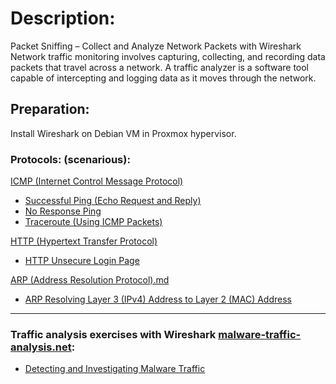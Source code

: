 # Description:
Packet Sniffing – Collect and Analyze Network Packets with Wireshark
Network traffic monitoring involves capturing, collecting, and recording data packets that travel across a network. A traffic analyzer is a software tool capable of intercepting and logging data as it moves through the network.

## Preparation:
Install Wireshark on Debian VM in Proxmox hypervisor.

### Protocols: (scenarious):
[ICMP (Internet Control Message Protocol)](https://github.com/sapan322/Raman-Cybersecurity-Portfolio/blob/main/Wireshark/ICMP%20(Internet%20Control%20Message%20Protocol).md)

- [Successful Ping (Echo Request and Reply) ](https://github.com/sapan322/Raman-Cybersecurity-Portfolio/blob/main/Wireshark/ICMP%20(Internet%20Control%20Message%20Protocol).md#successful-ping-echo-request-and-reply)
- [No Response Ping](https://github.com/sapan322/Raman-Cybersecurity-Portfolio/blob/main/Wireshark/ICMP%20(Internet%20Control%20Message%20Protocol).md#no-response-ping)
- [Traceroute (Using ICMP Packets)](https://github.com/sapan322/Raman-Cybersecurity-Portfolio/blob/main/Wireshark/ICMP%20(Internet%20Control%20Message%20Protocol).md#traceroute-using-icmp-packets) 

[HTTP (Hypertext Transfer Protocol)](https://github.com/sapan322/Raman-Cybersecurity-Portfolio/blob/main/Wireshark/HTTP%20(Hypertext%20Transfer%20Protocol).md)

- [HTTP Unsecure Login Page](https://github.com/sapan322/Raman-Cybersecurity-Portfolio/blob/main/Wireshark/HTTP%20(Hypertext%20Transfer%20Protocol).md#http-unsecure-login-page)

[ARP (Address Resolution Protocol).md](https://github.com/sapan322/Raman-Cybersecurity-Portfolio/blob/main/Wireshark/ARP%20(Address%20Resolution%20Protocol).md)

- [ARP Resolving Layer 3 (IPv4) Address to Layer 2 (MAC) Address
](https://github.com/sapan322/Raman-Cybersecurity-Portfolio/blob/main/Wireshark/ARP%20(Address%20Resolution%20Protocol).md#arp-resolving-layer-3-ipv4-address-to-layer-2-mac-address)

---

### Traffic analysis exercises with Wireshark [malware-traffic-analysis.net](https://www.malware-traffic-analysis.net/training-exercises.html):
  - [Detecting and Investigating Malware Traffic](https://github.com/sapan322/Raman-Cybersecurity-Portfolio/blob/main/Wireshark/Detecting%20and%20Investigating%20Malware%20Traffic.md)
